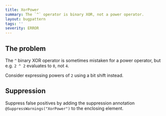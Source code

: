 ```yaml
---
title: XorPower
summary: The `^` operator is binary XOR, not a power operator.
layout: bugpattern
tags: ''
severity: ERROR
---
```


<!--
*** AUTO-GENERATED, DO NOT MODIFY ***
To make changes, edit the @BugPattern annotation or the explanation in docs/bugpattern.
-->


## The problem
The `^` binary XOR operator is sometimes mistaken for a power operator, but e.g.
`2 ^ 2` evaluates to `0`, not `4`.

Consider expressing powers of `2` using a bit shift instead.

## Suppression
Suppress false positives by adding the suppression annotation `@SuppressWarnings("XorPower")` to the enclosing element.
